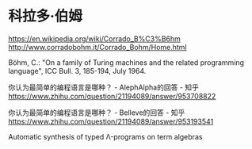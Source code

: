 # 科拉多·伯姆


https://en.wikipedia.org/wiki/Corrado_B%C3%B6hm
http://www.corradobohm.it/Corrado_Bohm/Home.html


Böhm, C.: "On a family of Turing machines and the related programming language", ICC Bull. 3, 185-194, July 1964.

你认为最简单的编程语言是哪种？ - AlephAlpha的回答 - 知乎
https://www.zhihu.com/question/21194089/answer/953708822


你认为最简单的编程语言是哪种？ - Belleve的回答 - 知乎
https://www.zhihu.com/question/21194089/answer/953193541



Automatic synthesis of typed Λ-programs on term algebras









